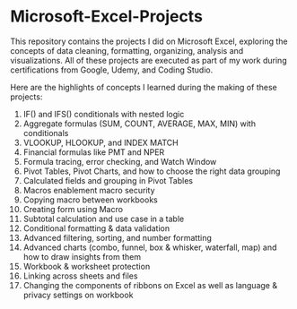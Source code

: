 # Microsoft-Excel-Projects
This repository contains the projects I did on Microsoft Excel, exploring the concepts of data cleaning, formatting, organizing, analysis and visualizations. All of these projects are executed as part of my work during certifications from Google, Udemy, and Coding Studio. 

Here are the highlights of concepts I learned during the making of these projects:
1) IF() and IFS() conditionals with nested logic
2) Aggregate formulas (SUM, COUNT, AVERAGE, MAX, MIN) with conditionals
3) VLOOKUP, HLOOKUP, and INDEX MATCH
4) Financial formulas like PMT and NPER
5) Formula tracing, error checking, and Watch Window
7) Pivot Tables, Pivot Charts, and how to choose the right data grouping
8) Calculated fields and grouping in Pivot Tables
9) Macros enablement macro security
10) Copying macro between workbooks
11) Creating form using Macro
12) Subtotal calculation and use case in a table
13) Conditional formatting & data validation
14) Advanced filtering, sorting, and number formatting
15) Advanced charts (combo, funnel, box & whisker, waterfall, map) and how to draw insights from them
16) Workbook & worksheet protection
17) Linking across sheets and files
18) Changing the components of ribbons on Excel as well as language & privacy settings on workbook

